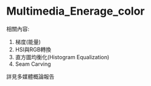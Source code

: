 # Multimedia_Enerage_color

相關內容:

1. 梯度(能量)
2. HSI與RGB轉換
3. 直方圖均衡化(Histogram Equalization)
4. Seam Carving

詳見多媒體概論報告

